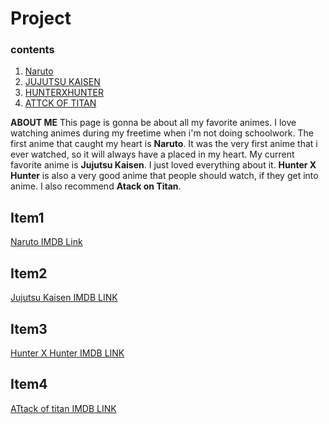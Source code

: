 # Project


### contents
1. [Naruto](#item1)
2. [JUJUTSU KAISEN](#item2)
3. [HUNTERXHUNTER](#item3)
4. [ATTCK OF TITAN](#item4)


**ABOUT ME** This page is gonna be about all my favorite animes. I love watching animes during my freetime when i'm not doing schoolwork. The first anime that caught my heart is 
**Naruto**. It was the very first anime that i ever watched, so it will always have a placed in my heart. My current favorite anime is **Jujutsu Kaisen**. I just loved everything about it. **Hunter X Hunter** is also a very good anime that people should watch, if they get into anime. I also recommend **Atack on Titan**.

## Item1

[Naruto IMDB Link](https://www.imdb.com/title/tt0409591/)

## Item2

[Jujutsu Kaisen IMDB LINK](https://www.imdb.com/title/tt12343534/)

## Item3

[Hunter X Hunter IMDB LINK](https://www.imdb.com/title/tt2098220/)

## Item4

[ATtack of titan IMDB LINK](https://www.imdb.com/title/tt2560140/)
